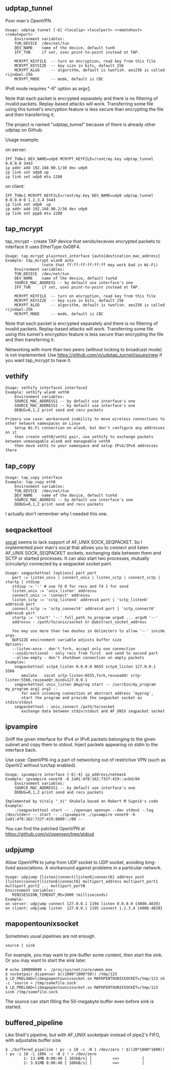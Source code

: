 udptap_tunnel
---

Poor man's OpenVPN.

```
Usage: udptap_tunnel [-6] <localip> <localport> <remotehost> <remoteport>
    Environment variables:
    TUN_DEVICE  /dev/net/tun
    DEV_NAME    name of the device, default tun0
    IFF_TUN     if set, uses point-to-point instead ot TAP.
    
    MCRYPT_KEYFILE  -- turn on encryption, read key from this file
    MCRYPT_KEYSIZE  -- key size in bits, default 256
    MCRYPT_ALGO     -- algorithm, default is twofish. aes256 is called rijndael-256
    MCRYPT_MODE     -- mode, default is CBC
```

IPv6 mode requires "-6" option as argv[1].


Note that each packet is encrypted separately and there is no filtering of invalid packets. Replay-based attacks will work.
Transferring some file using this tunnel's encryption feature is less secure than encrypting the file and then transferring it.

The project is named "udptap_tunnel" because of there is already other udptap on Github.

Usage example:

on server:

    IFF_TUN=1 DEV_NAME=udp0 MCRYPT_KEYFILE=/root/my.key udptap_tunnel 0.0.0.0 3443
    ip addr add 192.168.90.1/30 dev udp0
    ip link set udp0 up
    ip link set udp0 mtu 1280

on client:

    IFF_TUN=1 MCRYPT_KEYFILE=/root/my.key DEV_NAME=udp0 udptap_tunnel 0.0.0.0 0 1.2.3.4 3443
    ip link set udp0  up
    ip addr add 192.168.90.2/30 dev udp0
    ip link set ppp8 mtu 1280


tap_mcrypt
---

tap_mcrypt - create TAP device that sends/receives encrypted packets to interface
It uses EtherType 0x08F4.

```
Usage: tap_mcrypt plaintext_interface {auto|destination_mac_address}
Example: tap_mcrypt wlan0 auto
                (note that ff:ff:ff:ff:ff:ff may work bad in Wi-Fi)
    Environment variables:
    TUN_DEVICE  /dev/net/tun
    DEV_NAME    name of the device, default tun%d
    SOURCE_MAC_ADDRESS -- by default use interface's one
    IFF_TUN     if set, uses point-to-point instead ot TAP.
    
    MCRYPT_KEYFILE  -- turn on encryption, read key from this file
    MCRYPT_KEYSIZE  -- key size in bits, default 256
    MCRYPT_ALGO     -- algorithm, default is twofish. aes256 is called rijndael-256
    MCRYPT_MODE     -- mode, default is CBC
```


Note that each packet is encrypted separately and there is no filtering of invalid packets. Replay-based attacks will work.
Transferring some file using this tunnel's encryption feature is less secure than encrypting the file and then transferring it.

Networking with more than two peers (without locking to broadcast mode) is not implemented. 
Use https://github.com/vi/udptap_tunnel/issues/new if you want tap_mcrypt to have it.

vethify
---
```
Usage: vethify interface1 interface2
Example: vethify wlan0 veth0
    Environment variables:
    SOURCE_MAC_ADDRESS1 -- by default use interface's one
    SOURCE_MAC_ADDRESS2 -- by default use interface's one
    DEBUG=0,1,2 print send and recv packets
    
Primary use case: workaround inability to move wireless connections to other network namespaces on Linux
    Setup Wi-Fi connection on wlan0, but don't configure any addresses on it
    then create veth0/veth1 pair, use vethify to exchange packets between unmanagable wlan0 and manageable veth0
    then move veth1 to your namespace and setup IPv4/IPv6 addresses there
```

tap_copy
---
```
Usage: tap_copy interface
Example: tap_copy eth0
    Environment variables:
    TUN_DEVICE  /dev/net/tun
    DEV_NAME    name of the device, default tun%d
    SOURCE_MAC_ADDRESS -- by default use interface's one
    DEBUG=0,1,2 print send and recv packets
```

I actually don't remember why I needed this one.


seqpackettool
---

[socat][1] seems to lack support of AF_UNIX SOCK_SEQPACKET. So I implemented poor man's socat that allows you to connect and listen AF_UNIX SOCK_SEQPACKET sockets, exchanging data between them and SCTP or started processes. It can also start two processes, mutually (circularly) connected by a seqpacket socket pairt.

```
Usage: seqpackettool [options] part part
   part := listen_unix | connect_unix | listen_sctp | connect_sctp | startp | stdiop
   stdiop := '-' # use fd 0 for recv and fd 1 for send
   listen_unix := 'unix_listen' addressu
   connect_unix := 'connect' addressu
   listen_sctp := 'sctp_listen4' address4 port | 'sctp_listen6' address6 port
   connect_sctp := 'sctp_connect4' address4 port | 'sctp_connect6' address6 port
   startp := 'start' '--' full_path_to_program argv0 ... argvN '--'
   addressu - /path/to/unix/socket or @abstract_socket_address
   
   You may use more than two dashes in delimiters to allow '--' inside argv.
   BUFSIZE environment variable adjusts buffer size
Options:
   --listen-once - don't fork, accept only one connection
   --unidirectional - only recv from first  and send to second part
   --allow-empty - don't shutdown connection on empty packets
Examples:
    seqpackettool sctp4_listen 0.0.0.0 6655 sctp4_listen 127.0.0.1 5566
       emulate   socat sctp-listen:6655,fork,reuseaddr sctp-listen:5566,reuseaddr,bind=127.0.0.1
    seqpackettool unix_listen @myprog start -- /usr/bin/my_program my_program arg1 arg2 --
       for each incoming connection at abstract address 'myprog',
       start the program and provide the seqpacket socket as stdin/stdout
    seqpackettool - unix_connect /path/to/socket
       exchange data between stdin/stdout and AF_UNIX seqpacket socket
```
[1]:http://www.dest-unreach.org/socat/

ipvampire
---

Sniff the given interface for IPv4 or IPv6 packets belonging to the given subnet and copy them to stdout.
Inject packets appearing on stdin to the interface back.

Use case: OpenVPN-ing a part of networking out of restrictive VPN (such as OpenVZ without tun/tap enabled).

```
Usage: ipvampire interface {-6|-4} ip_address/netmask
Example: ipvampire venet0 -6 2a01:4f8:162:732f:419::acbd/84
    Environment variables:
    SOURCE_MAC_ADDRESS1 -- by default use interface's one
    DEBUG=0,1,2 print send and recv packets
    
Implemented by Vitaly "_Vi" Shukela based on Robert M Supnik's code
Example:
    ./seqpackettool start -- ./openvpn openvpn --dev stdout --log /dev/stderr -- start -- ./ipvampire ./ipvampire venet0 -6 2a01:4f8:162:732f:419:8000::/88 --
```

You can find the patched OpenVPN at https://github.com/vi/openvpn/tree/stdout


udpjump
---

Allow OpenVPN to jump from UDP socket to UDP socket, avoiding long-lived associations.
A workaround against problems in a particular network.

```
Usage: udpjump {listen|connect|listen6|connect6} address post {listen|connect|listen6|connect6} multiport_address multiport_port1 multiport_port2 ... multiport_portN
Environment variables:
   MINISESSION_TIMEOUT_MS=3000 (milliseconds)
Example:
on server: udpjump connect 127.0.0.1 1194 listen 0.0.0.0 {4000.4039}
on client: udpjump listen  127.0.0.1 1195 connect 1.2.3.4 {4000.4039}
```

mapopentounixsocket
---

Sometimes usual pipelines are not enough. 

```
source | sink
```

For example, you may want to pre-buffer some content, then start the sink. Or you may want to start the sink later.

```
# echo 100000000 >  /proc/sys/net/core/wmem_max
$ socketpair_dispenser $((1000*1000*50)) /tmp/123
$ LD_PRELOAD=libmapopentounixsocket.so MAPOPENTOUNIXSOCKET=/tmp/123 sh -c 'source > /tmp/somefile.sock'
$ LD_PRELOAD=libmapopentounixsocket.so MAPOPENTOUNIXSOCKET=/tmp/123 sink /tmp/somefile.sock
```

The source can start filling the 50-megabyte buffer even before sink is started.


buffered_pipeline
---

Like Shell's pipeline, but with AF_UNIX socketpair instead of pipe2's FIFO, with adjustable buffer size.


```
$ ./buffered_pipeline ! pv -i 10 -c -N 1 /dev/zero ! $((20*1000*1000)) ! pv -i 10 -L 100k -c -N 2 ! > /dev/zero
        1: 13.4MB 0:00:40 [ 103kB/s] [         <=>          ]
        2: 3.91MB 0:00:40 [ 100kB/s] [         <=>          ]

```
